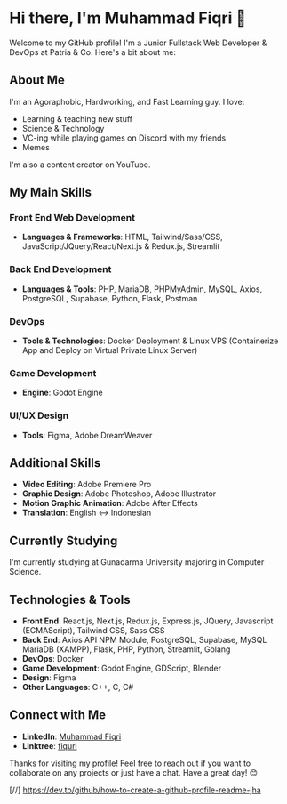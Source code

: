 # Hi there, I'm Muhammad Fiqri 👋

Welcome to my GitHub profile! I'm a Junior Fullstack Web Developer & DevOps at Patria & Co. Here's a bit about me:

## About Me

I'm an Agoraphobic, Hardworking, and Fast Learning guy. I love:
- Learning & teaching new stuff
- Science & Technology
- VC-ing while playing games on Discord with my friends
- Memes

I'm also a content creator on YouTube.

## My Main Skills

### Front End Web Development
- **Languages & Frameworks**: HTML, Tailwind/Sass/CSS, JavaScript/JQuery/React/Next.js & Redux.js, Streamlit

### Back End Development
- **Languages & Tools**: PHP, MariaDB, PHPMyAdmin, MySQL, Axios, PostgreSQL, Supabase, Python, Flask, Postman

### DevOps
- **Tools & Technologies**: Docker Deployment & Linux VPS (Containerize App and Deploy on Virtual Private Linux Server)

### Game Development
- **Engine**: Godot Engine

### UI/UX Design
- **Tools**: Figma, Adobe DreamWeaver

## Additional Skills
- **Video Editing**: Adobe Premiere Pro
- **Graphic Design**: Adobe Photoshop, Adobe Illustrator
- **Motion Graphic Animation**: Adobe After Effects
- **Translation**: English <-> Indonesian

## Currently Studying
I'm currently studying at Gunadarma University majoring in Computer Science.

## Technologies & Tools

- **Front End**: React.js, Next.js, Redux.js, Express.js, JQuery, Javascript (ECMAScript), Tailwind CSS, Sass CSS
- **Back End**: Axios API NPM Module, PostgreSQL, Supabase, MySQL MariaDB (XAMPP), Flask, PHP, Python, Streamlit, Golang
- **DevOps**: Docker
- **Game Development**: Godot Engine, GDScript, Blender
- **Design**: Figma
- **Other Languages**: C++, C, C#

## Connect with Me

- **LinkedIn**: [Muhammad Fiqri](https://www.linkedin.com/in/muhammad-fiqri-b18389182/)
- **Linktree**: [fiquri](https://linktr.ee/fiquri)

Thanks for visiting my profile! Feel free to reach out if you want to collaborate on any projects or just have a chat. Have a great day! 😊

[//] https://dev.to/github/how-to-create-a-github-profile-readme-jha
